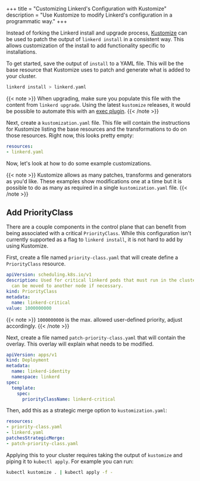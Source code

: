 +++
title = "Customizing Linkerd's Configuration with Kustomize"
description = "Use Kustomize to modify Linkerd's configuration in a programmatic way."
+++

Instead of forking the Linkerd install and upgrade process,
[Kustomize](https://kustomize.io/) can be used to patch the output of `linkerd
install`  in a consistent way. This allows customization of the install to add
functionality specific to installations.

To get started, save the output of `install` to a YAML file. This will be the
base resource that Kustomize uses to patch and generate what is added to your
cluster.

```bash
linkerd install > linkerd.yaml
```

{{< note >}}
When upgrading, make sure you populate this file with the content from `linkerd
upgrade`. Using the latest `kustomize` releases, it would be possible to
automate this with an [exec
plugin](https://github.com/kubernetes-sigs/kustomize/tree/master/docs/plugins#exec-plugins).
{{< /note >}}

Next, create a `kustomization.yaml` file. This file will contain the
instructions for Kustomize listing the base resources and the transformations to
do on those resources. Right now, this looks pretty empty:

```yaml
resources:
- linkerd.yaml
```

Now, let's look at how to do some example customizations.

{{< note >}}
Kustomize allows as many patches, transforms and generators as you'd like. These
examples show modifications one at a time but it is possible to do as many as
required in a single `kustomization.yaml` file.
{{< /note >}}

## Add PriorityClass

There are a couple components in the control plane that can benefit from being
associated with a critical `PriorityClass`. While this configuration isn't
currently supported as a flag to `linkerd install`, it is not hard to add by
using Kustomize.

First, create a file named `priority-class.yaml` that will create define a
`PriorityClass` resource.

```yaml
apiVersion: scheduling.k8s.io/v1
description: Used for critical linkerd pods that must run in the cluster, but
  can be moved to another node if necessary.
kind: PriorityClass
metadata:
  name: linkerd-critical
value: 1000000000
```

{{< note >}}
`1000000000` is the max. allowed user-defined priority, adjust
accordingly.
{{< /note >}}

Next, create a file named `patch-priority-class.yaml` that will contain the
overlay. This overlay will explain what needs to be modified.

```yaml
apiVersion: apps/v1
kind: Deployment
metadata:
  name: linkerd-identity
  namespace: linkerd
spec:
  template:
    spec:
      priorityClassName: linkerd-critical
```

Then, add this as a strategic merge option to `kustomization.yaml`:

```yaml
resources:
- priority-class.yaml
- linkerd.yaml
patchesStrategicMerge:
- patch-priority-class.yaml
```

Applying this to your cluster requires taking the output of `kustomize`
and piping it to `kubectl apply`. For example you can run:

```bash
kubectl kustomize . | kubectl apply -f -
```
